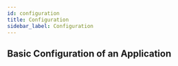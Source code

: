 ```yaml
---
id: configuration
title: Configuration
sidebar_label: Configuration
---
```


## Basic Configuration of an Application